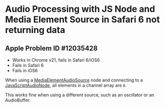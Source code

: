# Audio Processing with JS Node and Media Element Source in Safari 6 not returning data
## Apple Problem ID #12035428

* Works in Chrome v21, fails in Safari 6/iOS6
* Fails in Safari 6
* Fails in iOS6

When using a [MediaElementAudioSource](https://dvcs.w3.org/hg/audio/raw-file/tip/webaudio/specification.html#MediaElementAudioSourceNode-section) node and connecting to a [JavaScriptAudioNode](https://dvcs.w3.org/hg/audio/raw-file/tip/webaudio/specification.html#JavaScriptAudioNode-section), all elements in a channel array are `0`.

This works fine when using a different source, such as an oscillator or an AudioBuffer.
